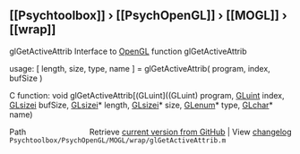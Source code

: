 ## [[Psychtoolbox]] &#8250; [[PsychOpenGL]] &#8250; [[MOGL]] &#8250; [[wrap]]

glGetActiveAttrib  Interface to [OpenGL](OpenGL) function glGetActiveAttrib  
  
usage:  [ length, size, type, name ] = glGetActiveAttrib( program, index, bufSize )  
  
C function:  void glGetActiveAttrib[(GLuint]((GLuint) program, [GLuint](GLuint) index, [GLsizei](GLsizei) bufSize, [GLsizei](GLsizei)\* length, [GLsizei](GLsizei)\* size, [GLenum](GLenum)\* type, [GLchar](GLchar)\* name)  




<div class="code_header" style="text-align:right;">
  <span style="float:left;">Path&nbsp;&nbsp;</span> <span class="counter">Retrieve <a href=
  "https://raw.github.com/Psychtoolbox-3/Psychtoolbox-3/beta/Psychtoolbox/PsychOpenGL/MOGL/wrap/glGetActiveAttrib.m">current version from GitHub</a> | View <a href=
  "https://github.com/Psychtoolbox-3/Psychtoolbox-3/commits/beta/Psychtoolbox/PsychOpenGL/MOGL/wrap/glGetActiveAttrib.m">changelog</a></span>
</div>
<div class="code">
  <code>Psychtoolbox/PsychOpenGL/MOGL/wrap/glGetActiveAttrib.m</code>
</div>

